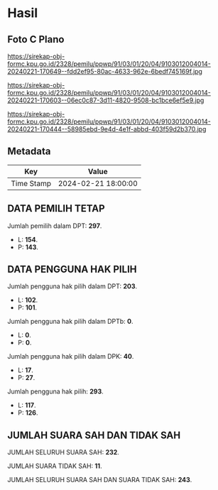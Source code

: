 # Hasil

## Foto C Plano

https://sirekap-obj-formc.kpu.go.id/2328/pemilu/ppwp/91/03/01/20/04/9103012004014-20240221-170649--fdd2ef95-80ac-4633-962e-6bedf745169f.jpg

https://sirekap-obj-formc.kpu.go.id/2328/pemilu/ppwp/91/03/01/20/04/9103012004014-20240221-170603--06ec0c87-3d11-4820-9508-bc1bce6ef5e9.jpg

https://sirekap-obj-formc.kpu.go.id/2328/pemilu/ppwp/91/03/01/20/04/9103012004014-20240221-170444--58985ebd-9e4d-4e1f-abbd-403f59d2b370.jpg


## Metadata

| Key        | Value               |
| ---------- | ------------------- |
| Time Stamp | 2024-02-21 18:00:00 |


## DATA PEMILIH TETAP

Jumlah pemilih dalam DPT: **297**.
 * L: **154**.
 * P: **143**.

## DATA PENGGUNA HAK PILIH

Jumlah pengguna hak pilih dalam DPT: **203**.
 * L: **102**.
 * P: **101**.

Jumlah pengguna hak pilih dalam DPTb: **0**.
 * L: **0**.
 * P: **0**.

Jumlah pengguna hak pilih dalam DPK: **40**.
 * L: **17**.
 * P: **27**.

Jumlah pengguna hak pilih: **293**.
 * L: **117**.
 * P: **126**.

## JUMLAH SUARA SAH DAN TIDAK SAH

JUMLAH SELURUH SUARA SAH: **232**.

JUMLAH SUARA TIDAK SAH: **11**.

JUMLAH SELURUH SUARA SAH DAN SUARA TIDAK SAH: **243**.


